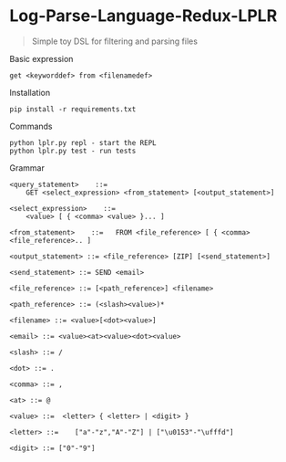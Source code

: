 
# Log-Parse-Language-Redux-LPLR

> Simple toy DSL for filtering and parsing files

Basic expression

    get <keyworddef> from <filenamedef>

Installation

    pip install -r requirements.txt

Commands

    python lplr.py repl - start the REPL
    python lplr.py test - run tests


Grammar

    <query_statement>    ::=
        GET <select_expression> <from_statement> [<output_statement>]

    <select_expression>    ::=
        <value> [ { <comma> <value> }... ]

    <from_statement>    ::=   FROM <file_reference> [ { <comma> <file_reference>.. ]

    <output_statement> ::= <file_reference> [ZIP] [<send_statement>]

    <send_statement> ::= SEND <email>

    <file_reference> ::= [<path_reference>] <filename>

    <path_reference> ::= (<slash><value>)*

    <filename> ::= <value>[<dot><value>]

    <email> ::= <value><at><value><dot><value>

    <slash> ::= /

    <dot> ::= .

    <comma> ::= ,

    <at> ::= @

    <value> ::=  <letter> { <letter> | <digit> }

    <letter> ::= 	["a"-"z","A"-"Z"] | ["\u0153"-"\ufffd"]

    <digit> ::= ["0"-"9"]
